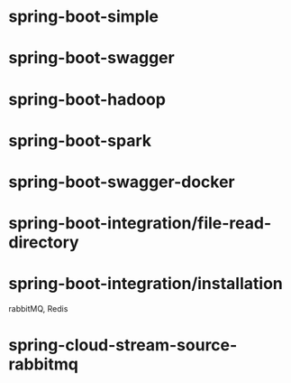 # spring-boot-simple
# spring-boot-swagger
# spring-boot-hadoop
# spring-boot-spark
# spring-boot-swagger-docker
# spring-boot-integration/file-read-directory
# spring-boot-integration/installation
   rabbitMQ, Redis
# spring-cloud-stream-source-rabbitmq
